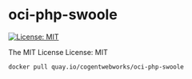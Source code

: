 # oci-php-swoole


[![License: MIT](https://img.shields.io/badge/License-MIT-yellow.svg)](https://opensource.org/licenses/MIT)

The MIT License
License: MIT

`docker pull quay.io/cogentwebworks/oci-php-swoole`
